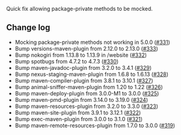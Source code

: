 Quick fix allowing package-private methods to be mocked.

Change log
----------
* Mocking package-private methods not working in 5.0.0 ([#331](https://github.com/easymock/easymock/issues/331))
* Bump versions-maven-plugin from 2.12.0 to 2.13.0 ([#333](https://github.com/easymock/easymock/pull/333))
* Bump nokogiri from 1.13.8 to 1.13.9 in /website ([#332](https://github.com/easymock/easymock/pull/332))
* Bump spotbugs from 4.7.2 to 4.7.3 ([#330](https://github.com/easymock/easymock/pull/330))
* Bump maven-javadoc-plugin from 3.2.0 to 3.4.1 ([#329](https://github.com/easymock/easymock/pull/329))
* Bump nexus-staging-maven-plugin from 1.6.8 to 1.6.13 ([#328](https://github.com/easymock/easymock/pull/328))
* Bump maven-compiler-plugin from 3.8.1 to 3.10.1 ([#327](https://github.com/easymock/easymock/pull/327))
* Bump animal-sniffer-maven-plugin from 1.20 to 1.22 ([#326](https://github.com/easymock/easymock/pull/326))
* Bump maven-deploy-plugin from 3.0.0-M1 to 3.0.0 ([#325](https://github.com/easymock/easymock/pull/325))
* Bump maven-pmd-plugin from 3.14.0 to 3.19.0 ([#324](https://github.com/easymock/easymock/pull/324))
* Bump maven-resources-plugin from 3.2.0 to 3.3.0 ([#323](https://github.com/easymock/easymock/pull/323))
* Bump maven-site-plugin from 3.9.1 to 3.12.1 ([#322](https://github.com/easymock/easymock/pull/322))
* Bump exec-maven-plugin from 3.0.0 to 3.1.0 ([#321](https://github.com/easymock/easymock/pull/321))
* Bump maven-remote-resources-plugin from 1.7.0 to 3.0.0 ([#319](https://github.com/easymock/easymock/pull/319))
